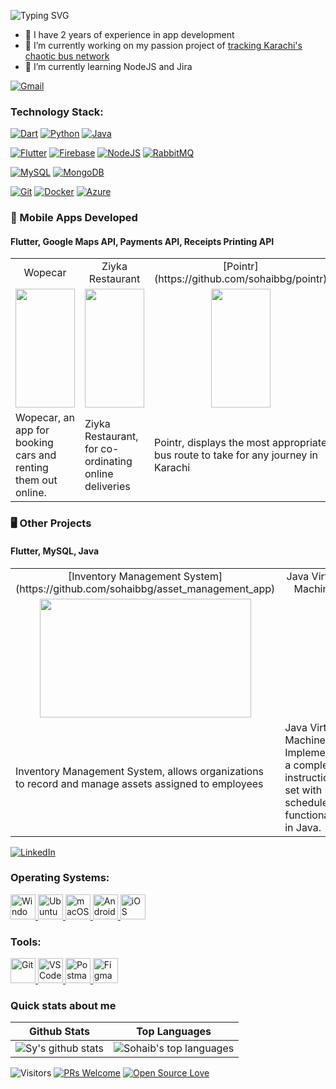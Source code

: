 ![Typing SVG](https://readme-typing-svg.demolab.com/?lines=Hi,+I'm+Sohaib+Baig!;I+develop+cross-platform+apps!;Check+out+my+projects+below!&duration=2000)

- 💪 I have 2 years of experience in app development
- 🔭 I’m currently working on my passion project of [tracking Karachi's chaotic bus network](https://github.com/sohaibbg/pointr)
- 🌱 I’m currently learning NodeJS and Jira

[![Gmail](https://img.shields.io/badge/Gmail-D14836?style=for-the-badge&logo=gmail&logoColor=white)](<sohaibbg@gmail.com>)

### Technology Stack:

[![Dart](https://img.shields.io/badge/Dart-0175C2?style=flat-square&logo=dart&logoColor=white)](https://dart.dev/)
[![Python](https://img.shields.io/badge/Python-FFD43B?style=flat-square&logo=python&logoColor=blue)](https://www.python.org/)
[![Java](https://img.shields.io/badge/Java-ED8B00?style=flat-square&logo=java&logoColor=white)](https://www.java.com/)

[![Flutter](https://img.shields.io/badge/Flutter-02569B?style=flat-square&logo=flutter&logoColor=white)](https://flutter.dev/)
[![Firebase](https://img.shields.io/badge/Firebase-039BE5?style=flat-square&logo=Firebase&logoColor=white)](https://www.firebase.google.com/)
[![NodeJS](https://img.shields.io/badge/Node.js-339933?style=flat-square&logo=nodedotjs&logoColor=white)](https://nodejs.org/)
[![RabbitMQ](https://img.shields.io/badge/-RabbitMQ-FF6600?style=flat-square&logo=RabbitMQ&logoColor=ffffff)](https://www.rabbitmq.com/)

[![MySQL](https://img.shields.io/badge/MySQL-005C84?style=flat-square&logo=mysql&logoColor=white)](https://img.shields.io/badge/MySQL-00000F?style=flat-square&logo=mysql&logoColor=white)
[![MongoDB](https://img.shields.io/badge/-MongoDB-47A248?style=flat-square&logo=MongoDB&logoColor=ffffff)](https://www.mongodb.com/)

[![Git](https://img.shields.io/badge/-Git-%23F05032?style=flat-square&logo=git&logoColor=%23ffffff)](https://git-scm.com/)
[![Docker](https://img.shields.io/badge/-Docker-2496ED?style=flat-square&logo=docker&logoColor=ffffff)](https://www.docker.com/)
[![Azure](https://img.shields.io/badge/Microsoft_Azure-0089D6?style=flat-square&logo=microsoft-azure&logoColor=white)](https://azure.microsoft.com/)

### 📱 Mobile Apps Developed
#### Flutter, Google Maps API, Payments API, Receipts Printing API
<table>
  <tr>
    <td align="Center">Wopecar</td>
    <td align="Center">Ziyka Restaurant</td>
    <td align="Center">[Pointr](https://github.com/sohaibbg/pointr)</td>
  </tr>
  <tr>
    <td align="Center"><img src="https://user-images.githubusercontent.com/66072484/191821339-4637d418-ed7d-48ca-ba95-7288bc92d192.gif" width=95 height=190></td>
    <td align="Center"><img src="https://user-images.githubusercontent.com/66072484/191821489-6d9da49c-8236-44db-be7f-2aa50646009f.gif" width=95 height=190></td>
    <td align="Center"><img src="https://user-images.githubusercontent.com/66072484/191821906-f4f44589-49c2-49aa-9a89-60b1b09c6056.gif" width=95 height=190></td>
  </tr>
  <tr>
    <td>Wopecar, an app for booking cars and renting them out online.</td>
    <td>Ziyka Restaurant, for co-ordinating online deliveries</td>
    <td>Pointr, displays the most appropriate bus route to take for any journey in Karachi</td>
  </tr>
</table>

### 🖥️ Other Projects

#### Flutter, MySQL, Java
<table>
  <tr>
    <td href="https://github.com/sohaibbg/asset_management_app/" align="Center">[Inventory Management System](https://github.com/sohaibbg/asset_management_app)</td>
    <td align="Center">Java Virtual Machine</td>
  </tr>
  <tr>
    <td align="Center"><img src="https://user-images.githubusercontent.com/66072484/191829140-2ac100d3-14ab-425d-b8e1-c166aff84a11.gif" width=338 height=190></td>
    <td align="Center"></td>
  </tr>
  <tr>
    <td>Inventory Management System, allows organizations to record and manage assets assigned to employees</td>
    <td>Java Virtual Machine, Implements a complete instruction set with scheduler functionality in Java.</td>
  </tr>
</table>

[![LinkedIn](https://img.shields.io/badge/linkedin-%230077B5.svg?style=for-the-badge&logo=linkedin&logoColor=white)](https://www.linkedin.com/in/sohaibbaig1/)

### Operating Systems:

<p align="start">
    <!-- Windows -->
    <a href="https://www.microsoft.com/en-us/windows/" target="_blank"> 
        <img src="https://www.vectorlogo.zone/logos/microsoft/microsoft-icon.svg" alt="Windows" width="40" height="40"/>
    </a>
    <!-- Ubuntu -->
    <a href="https://www.ubuntu.com/" target="_blank"> 
        <img src="https://www.vectorlogo.zone/logos/ubuntu/ubuntu-icon.svg" alt="Ubuntu" width="40" height="40"/>
    </a>
    <!-- MacOS -->
    <a href="https://www.apple.com/macos" target="_blank"> 
        <img src="https://cdn.worldvectorlogo.com/logos/apple.svg" alt="macOS" width="40" height="40"/>
    </a>
    <!-- Android -->
    <a href="https://www.android.com/" target="_blank"> 
        <img src="https://cdn.worldvectorlogo.com/logos/android.svg" alt="Android" width="40" height="40"/>
    </a>
    <!-- iOS -->
    <a href="https://www.apple.com/iOS" target="_blank"> 
        <img src="https://cdn.worldvectorlogo.com/logos/ios-2.svg" alt="iOS" width="40" height="40"/>
    </a>
</p>

### Tools:


<p align="start">
    <!-- Git -->
    <a href="https://git-scm.com/" target="_blank"> 
        <img src="https://git-scm.com/images/logos/downloads/Git-Icon-1788C.svg" alt="Git" width="40" height="40"/>
    </a>
    <!-- VS Code -->
    <a href="https://code.visualstudio.com/" target="_blank"> 
        <img src="https://www.vectorlogo.zone/logos/visualstudio_code/visualstudio_code-icon.svg" alt="VS Code" width="40" height="40"/>
    </a>
    <!-- Postman -->
    <a href="https://www.postman.com" target="_blank"> 
        <img src="https://www.vectorlogo.zone/logos/getpostman/getpostman-icon.svg" alt="Postman" width="40" height="40"/>
    </a>
    <!-- Figma -->
    <a href="https://www.figma.com" target="_blank"> 
        <img src="https://cdn.worldvectorlogo.com/logos/figma-1.svg" alt="Figma" width="40" height="40"/>
    </a>
</p>

### Quick stats about me
| Github Stats | Top Languages |
| --- | --- |
| ![Sy's github stats](https://github-readme-stats.vercel.app/api?username=sohaibbg&show_icons=true&title_color=f6c32c&icon_color=f6c32c&text_color=9f9f9f&bg_color=151515&count_private=true) | ![Sohaib's top languages](https://github-readme-stats.vercel.app/api/top-langs/?username=sohaibbg&show_icons=true&title_color=f6c32c&icon_color=f6c32c&text_color=9f9f9f&bg_color=151515&count_private=true&layout=compact) |




![Visitors](https://visitor-badge.glitch.me/badge?page_id=sohaibbg.sohaibbg) [![PRs Welcome](https://img.shields.io/badge/PRs-welcome-brightgreen.svg?style=flat&logo=github)](https://github.com/sohaibbg) [![Open Source Love](https://badges.frapsoft.com/os/v2/open-source.svg?v=103)](https://github.com/sohaibbg)
